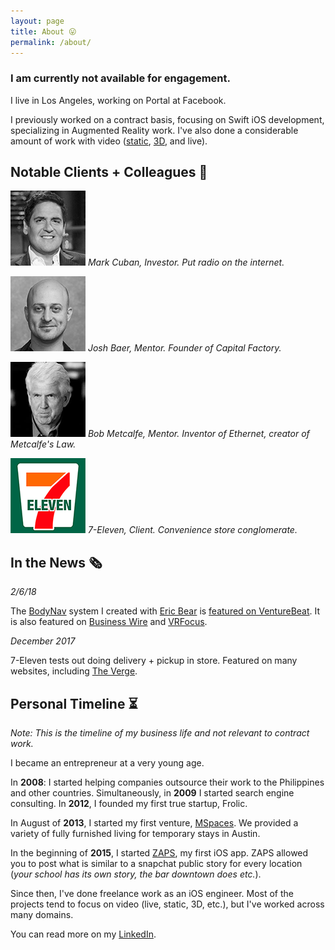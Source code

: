 ```yaml
---
layout: page
title: About 😛
permalink: /about/
---
```


### I am currently **not** available for engagement.

I live in Los Angeles, working on Portal at Facebook. 

I previously worked on a contract basis, focusing on Swift iOS development, specializing in Augmented Reality work. I've also done a considerable amount of work with video ([static](http://www.zapsapp.com), [3D](http://walk-in.theater), and live).

Notable Clients + Colleagues 💫
---
![Mark Cuban](/img/notable-clients/mark.png)
_Mark Cuban, Investor. Put radio on the internet._

![Josh Baer](/img/notable-clients/josh.png)
_Josh Baer, Mentor. Founder of Capital Factory._

![Bob Metcalfe](/img/notable-clients/bob.png)
_Bob Metcalfe, Mentor. Inventor of Ethernet, creator of Metcalfe's Law._

![7-Eleven](/img/notable-clients/7e.png)
_7-Eleven, Client. Convenience store conglomerate._

In the News 🗞
---

_2/6/18_

The [BodyNav](https://itunes.apple.com/us/app/bodynav/id1301069114?mt=8) system I created with [Eric Bear](https://www.linkedin.com/in/ericgouldbear/) is [featured on VentureBeat](https://venturebeat.com/2018/02/06/monkeymedias-bodynav-lets-you-navigate-vr-without-getting-sick/). It is also featured on [Business Wire](https://www.businesswire.com/news/home/20180206005408/en) and [VRFocus](https://www.vrfocus.com/2018/02/vr-locomotion-goes-hands-free-with-monkeymedias-bodynav/).

_December 2017_

7-Eleven tests out doing delivery + pickup in store. Featured on many websites, including [The Verge](https://www.theverge.com/2017/12/13/16772824/7-eleven-delivery-smartphone-app-ios-android).

Personal Timeline ⏳
---
_Note: This is the timeline of my business life and not relevant to contract work._

I became an entrepreneur at a very young age.

In **2008**: I started helping companies outsource their work to the Philippines and other countries. Simultaneously, in **2009** I started search engine consulting. In **2012**, I founded my first true startup, Frolic.

In August of **2013**, I started my first venture, [MSpaces](www.M-Spaces.com). We provided a variety of fully furnished living for temporary stays in Austin.

In the beginning of **2015**, I started [ZAPS](www.zapsapp.com), my first iOS app. ZAPS allowed you to post what is similar to a snapchat public story for every location (_your school has its own story, the bar downtown does etc._).

Since then, I've done freelance work as an iOS engineer. Most of the projects tend to focus on video (live, static, 3D, etc.), but I've worked across many domains.

You can read more on my [LinkedIn](https://www.linkedin.com/in/hunter-monk-066b3428).
